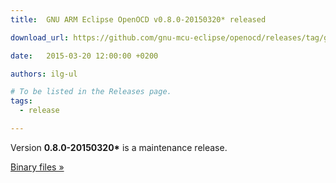 ```yaml
---
title:  GNU ARM Eclipse OpenOCD v0.8.0-20150320* released

download_url: https://github.com/gnu-mcu-eclipse/openocd/releases/tag/gae-0.8.0-20150320/

date:   2015-03-20 12:00:00 +0200

authors: ilg-ul

# To be listed in the Releases page.
tags:
  - release

---
```


Version **0.8.0-20150320\*** is a maintenance release.

<!-- truncate -->

<a href={frontMatter.download_url}>Binary files »</a>
